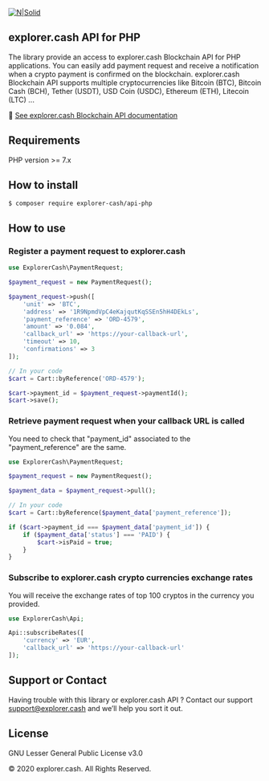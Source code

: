 [![N|Solid](https://www.explorer.cash/logo-dark.png)](https://www.explorer.cash/)

## explorer.cash API for PHP

The library provide an access to explorer.cash Blockchain API for PHP applications.
You can easily add payment request and receive a notification when a crypto payment is confirmed on the blockchain.
explorer.cash Blockchain API supports multiple cryptocurrencies like Bitcoin (BTC), Bitcoin Cash (BCH), Tether (USDT), USD Coin (USDC), Ethereum (ETH), Litecoin (LTC) ...

:green_book: [See explorer.cash Blockchain API documentation](https://www.explorer.cash/en/docs.html)

## Requirements

PHP version >= 7.x

## How to install

```
$ composer require explorer-cash/api-php
```

## How to use

### Register a payment request to explorer.cash

```php
use ExplorerCash\PaymentRequest;

$payment_request = new PaymentRequest();

$payment_request->push([
    'unit' => 'BTC',
    'address' => '1R9NpmdVpC4eKajqutKqSSEn5hH4DEkLs',
    'payment_reference' => 'ORD-4579',
    'amount' => '0.084',
    'callback_url' => 'https://your-callback-url',
    'timeout' => 10,
    'confirmations' => 3
]);

// In your code
$cart = Cart::byReference('ORD-4579');

$cart->payment_id = $payment_request->paymentId();
$cart->save();
```

### Retrieve payment request when your callback URL is called

You need to check that "payment_id" associated to the "payment_reference" are the same.

```php
use ExplorerCash\PaymentRequest;

$payment_request = new PaymentRequest();

$payment_data = $payment_request->pull();

// In your code
$cart = Cart::byReference($payment_data['payment_reference']);

if ($cart->payment_id === $payment_data['payment_id']) {
    if ($payment_data['status'] === 'PAID') {
        $cart->isPaid = true;
    }
}
```

### Subscribe to explorer.cash crypto currencies exchange rates

You will receive the exchange rates of top 100 cryptos in the currency you provided.

```php
use ExplorerCash\Api;

Api::subscribeRates([
    'currency' => 'EUR',
    'callback_url' => 'https://your-callback-url'
]);
```

## Support or Contact

Having trouble with this library or explorer.cash API ? Contact our support support@explorer.cash and we’ll help you sort it out.


## License

GNU Lesser General Public License v3.0

© 2020 explorer.cash. All Rights Reserved.


